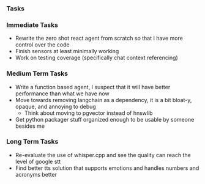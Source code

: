 ### Tasks

### Immediate Tasks

- Rewrite the zero shot react agent from scratch so that I have more control over the code
- Finish sensors at least minimally working
- Work on testing coverage (specifically chat context referencing)

### Medium Term Tasks

- Write a function based agent, I suspect that it will have better performance than what we have now
- Move towards removing langchain as a dependency, it is a bit bloat-y, opaque, and annoying to debug
  - Think about moving to pgvector instead of hnswlib
- Get python packager stuff organized enough to be usable by someone besides me

### Long Term Tasks

- Re-evaluate the use of whisper.cpp and see the quality can reach the level of google stt
- Find better tts solution that supports emotions and handles numbers and acronyms better

